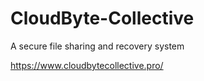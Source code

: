 # CloudByte-Collective
A secure file sharing and recovery system

https://www.cloudbytecollective.pro/
